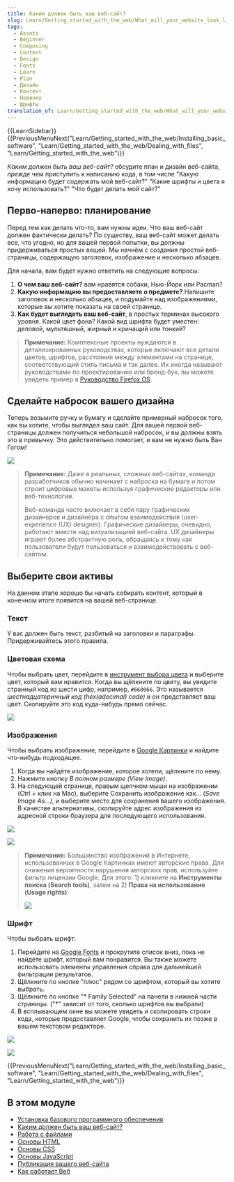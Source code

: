 ```yaml
---
title: Каким должен быть ваш веб-сайт?
slug: Learn/Getting_started_with_the_web/What_will_your_website_look_like
tags:
  - Assets
  - Beginner
  - Composing
  - Content
  - Design
  - Fonts
  - Learn
  - Plan
  - Дизайн
  - Контент
  - Новичку
  - Шрифты
translation_of: Learn/Getting_started_with_the_web/What_will_your_website_look_like
---
```


{{LearnSidebar}}{{PreviousMenuNext("Learn/Getting_started_with_the_web/Installing_basic_software", "Learn/Getting_started_with_the_web/Dealing_with_files", "Learn/Getting_started_with_the_web")}}

_Каким должен быть ваш веб-сайт?_ обсудите план и дизайн веб-сайта, _прежде_ чем приступить к написанию кода, в том числе "Какую информацию будет содержать мой веб-сайт?" "Какие шрифты и цвета я хочу использовать?" "Что будет делать мой сайт?"

## Перво-наперво: планирование

Перед тем как делать что-то, вам нужны идеи. Что ваш веб-сайт должен фактически делать? По существу, ваш веб-сайт может делать все, что угодно, но для вашей первой попытки, вы должны придерживаться простых вещей. Мы начнём с создания простой веб-страницы, содержащую заголовок, изображение и несколько абзацев.

Для начала, вам будет нужно ответить на следующие вопросы:

1. **О чем ваш веб-сайт?** вам нравятся собаки, Нью-Йорк или Pacman?
2. **Какую информацию вы предоставляете о предмете?** Напишите заголовок и несколько абзацев, и подумайте над изображениями, которые вы хотите показать на своей странице.
3. **Как будет выглядеть ваш веб-сайт**, в простых терминах высокого уровня. Какой цвет фона? Какой вид шрифта будет уместен: деловой, мультяшный, жирный и кричащий или тонкий?

> **Примечание:** Комплексные проекты нуждаются в детализированных руководствах, которые включают все детали цветов, шрифтов, расстояния между элементами на странице, соответствующий стиль письма и так далее. Их иногда называют руководствами по проектированию или бренд-бук, вы можете увидеть пример в [Руководство Firefox OS](https://www.mozilla.org/en-US/styleguide/products/firefox-os/).

## Сделайте набросок вашего дизайна

Теперь возьмите ручку и бумагу и сделайте примерный набросок того, как вы хотите, чтобы выглядел ваш сайт. Для вашей первой веб-страницы должен получиться небольшой набросок, и вы должны взять это в привычку. Это действительно помогает, и вам не нужно быть Ван Гогом!

![](website-drawing-scan.png)

> **Примечание:** Даже в реальных, сложных веб-сайтах, команда разработчиков обычно начинает с наброска на бумаге и потом строит цифровые макеты используя графические редакторы или веб-технологии.
>
> Веб-команда часто включает в себя пару графических дизайнеров и дизайнера с опытом взаимодействия (user-experience (UX) designer). Графические дизайнеры, очевидно, работают вместе над визуализацией веб-сайта. UX дизайнеры играют более абстрактную роль, обращаясь к тому как пользователи будут пользоваться и взаимодействовать с веб-сайтом.

## Выберите свои активы

На данном этапе хорошо бы начать собирать контент, который в конечном итоге появится на вашей веб-странице.

### Текст

У вас должен быть текст, разбитый на заголовки и параграфы. Придерживайтесь этого правила.

### Цветовая схема

Чтобы выбрать цвет, перейдите в [инструмент выбора цвета](/ru/docs/Web/CSS/CSS_Colors/Color_picker_tool) и выберите цвет, который вам нравится. Когда вы щёлкните по цвету, вы увидите странный код из шести цифр, например, `#660066`. Это называется _шестнадцатеричный код (hex(adecimal) code)_ и он представляет ваш цвет. Скопируйте это код куда-нибудь прямо сейчас.

![](screenshot_from_2014-11-03_17-40-49.png)

### Изображения

Чтобы выбрать изображение, перейдите в [Google Картинки](https://www.google.com/imghp?gws_rd=ssl) и найдите что-нибудь подходящее.

1. Когда вы найдёте изображение, которое хотели, щёлкните по нему.
2. Нажмите кнопку _В полном размере (View image)_.
3. На следующей странице, правым щелчком мыши на изображении (Ctrl + клик на Mac), выберите Сохранить изображение как... (_Save Image As...)_, и выберите место для сохранения вашего изображения. В качестве альтернативы, скопируйте адрес изображения из адресной строки браузера для последующего использования.

![](screenshot_from_2014-11-04_15-09-21.png)

![](screenshot_from_2014-11-04_15-20-48.png)

> **Примечание:** Большинство изображений в Интернете, использованных в Google Картинках имеют авторские права. Для снижения вероятности нарушения авторских прав, используйте фильтр лицензии Google. Для этого: 1) кликните на **Инструменты поиска (Search tools)**, затем на 2) **Права на использование (Usage rights)**:
>
> ![](screenshot_from_2014-11-04_14-27-45.png)

### Шрифт

Чтобы выбрать шрифт:

1. Перейдите на [Google Fonts](http://www.google.com/fonts) и прокрутите список вниз, пока не найдёте шрифт, который вам понравится. Вы также можете использовать элементы управления справа для дальнейшей фильтрации результатов.
2. Щёлкните по кнопке "плюс" рядом со шрифтом, который вы хотите выбрать.
3. Щёлкните по кнопке "\* Family Selected" на панели в нижней части страницы. ("\*" зависит от того, сколько шрифтов вы выбрали)
4. В всплывающем окне вы можете увидеть и скопировать строки кода, которые предоставляет Google, чтобы сохранить их позже в вашем текстовом редакторе.

![](font1.png)

![](font2.png)

{{PreviousMenuNext("Learn/Getting_started_with_the_web/Installing_basic_software", "Learn/Getting_started_with_the_web/Dealing_with_files", "Learn/Getting_started_with_the_web")}}

## В этом модуле

- [Установка базового программного обеспечения](/ru/docs/Learn/Getting_started_with_the_web/%D0%A3%D1%81%D1%82%D0%B0%D0%BD%D0%BE%D0%B2%D0%BA%D0%B0_%D0%B1%D0%B0%D0%B7%D0%BE%D0%B2%D0%BE%D0%B3%D0%BE_%D0%BF%D1%80%D0%BE%D0%B3%D1%80%D0%B0%D0%BC%D0%BC%D0%BD%D0%BE%D0%B3%D0%BE_%D0%BE%D0%B1%D0%B5%D1%81%D0%BF%D0%B5%D1%87%D0%B5%D0%BD%D0%B8%D1%8F)
- [Каким должен быть ваш веб-сайт?](/ru/docs/Learn/Getting_started_with_the_web/What_will_your_website_look_like)
- [Работа с файлами](/ru/docs/Learn/Getting_started_with_the_web/Dealing_with_files)
- [Основы HTML](/ru/docs/Learn/Getting_started_with_the_web/HTML_basics)
- [Основы CSS](/ru/docs/Learn/Getting_started_with_the_web/CSS_basics)
- [Основы JavaScript](/ru/docs/Learn/Getting_started_with_the_web/JavaScript_basics)
- [Публикация вашего веб-сайта](/ru/docs/Learn/Getting_started_with_the_web/Publishing_your_website)
- [Как работает Веб](/ru/docs/Learn/Getting_started_with_the_web/How_the_Web_works)
